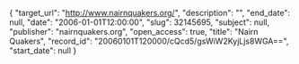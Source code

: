 {
  "target_url": "http://www.nairnquakers.org/", 
  "description": "", 
  "end_date": null, 
  "date": "2006-01-01T12:00:00", 
  "slug": 32145695, 
  "subject": null, 
  "publisher": "nairnquakers.org", 
  "open_access": true, 
  "title": "Nairn Quakers", 
  "record_id": "20060101T120000/cQcd5/gsWiW2KyjLjs8WGA==", 
  "start_date": null
}

